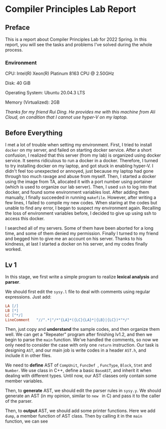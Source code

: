 # Compiler Principles Lab Report

## Preface

This is a report about Compiler Principles Lab for 2022 Spring. In this report, you will see the tasks and problems I've solved during the whole process.

### Environment

CPU: Intel(R) Xeon(R) Platinum 8163 CPU @ 2.50GHz

Disk: 40 GiB

Operating System: Ubuntu 20.04.3 LTS

Memory (Virtualized): 2GB

*Thanks for my friend Rui Ding. He provides me with this machine from Ali Cloud, on condition that I cannot use hyper-V on my laptop.*

## Before Everything

I met a lot of trouble when setting my environment. First, I tried to install `docker` on my server, and failed on starting docker service. After a short confusion, I realized that this server (from my lab) is organized using docker service. It seems ridiculous to run a docker in a docker. Therefore, I turned to try installing docker on my laptop, and got stuck in enabling hyper-V.  I didn't feel too unexpected or annoyed, just because my laptop had gone through too much ravage and abuse from myself. Then, I started a docker using the image from TA,  allocated it with a port number using portainer (which is used to organize our lab server). Then, I used `ssh` to log into that docker, and found some environment variables lost. After adding them manually, I finally succeeded in running `makefile`. However, after writing a few lines, I failed to compile my new codes. When staring at the codes but unable to find any error, I began to suspect my environment again. Recalling the loss of environment variables before, I decided to give up using ssh to access this docker.

I searched all of my servers. Some of them have been aborted for a long time, and some of them denied my permission. Finally I turned to my friend and begged him to give me an account on his server. Thanks to his kindness, at last I started a docker on his server, and my codes finally worked.

## Lv 1

In this stage, we first write a simple program to realize **lexical analysis** and **parser**.

We should first edit the `sysy.l` file to deal with comments using regular expressions. Just add:

```flex
LA [/]
LB [*]
LC [^*/]
LineComment   "//".*|"/*"{LA}*({LC}{LA}*|{LB}|{LC})*"*/"
```

Then, just copy and **understand** the sample codes, and then organize them well. We can get a "Repeater" program after finishing lv1.2, and then we begin to parse the `main` function. We've handled the comments, so now we only need to consider the case with only one `return` instruction. Our task is designing `AST`, and our main job is write codes in a header `AST.h`, and include it in other files.

We need to **define** AST of `CompUnit`, `FuncDef `, `FuncType`, `Block`, `Stmt` and `Number`. We use class in C++, define a basic `BaseAST`, and inherit it when dealing with different types. Until now, our AST classes only contain some member variables.  

Then, to **generate** AST, we should edit the parser rules in  `sysy.y`. We should generate an AST (in my opinion, similar to `new ` in C) and pass it to the caller of the parser. 

Then, to **output** AST, we should add some printer functions. Here we add `dump`, a member function of AST class. Then by calling it in the `main` function, we can see  

